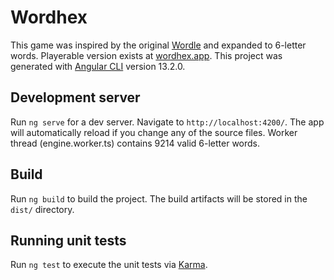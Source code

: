 # Wordhex

This game was inspired by the original [Wordle](https://www.powerlanguage.co.uk/wordle/) and expanded to 6-letter words. Playerable version exists at [wordhex.app](https://www.wordhex.app). This project was generated with [Angular CLI](https://github.com/angular/angular-cli) version 13.2.0. 

## Development server

Run `ng serve` for a dev server. Navigate to `http://localhost:4200/`. The app will automatically reload if you change any of the source files. Worker thread (engine.worker.ts) contains 9214 valid 6-letter words.

## Build

Run `ng build` to build the project. The build artifacts will be stored in the `dist/` directory.

## Running unit tests

Run `ng test` to execute the unit tests via [Karma](https://karma-runner.github.io).

